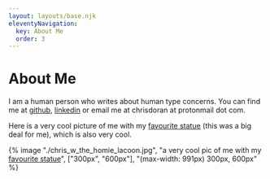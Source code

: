 ```yaml
---
layout: layouts/base.njk
eleventyNavigation:
  key: About Me
  order: 3
---
```

# About Me

I am a human person who writes about human type concerns. You can find me at [github](https://github.com/cdrn), [linkedin](https://www.linkedin.com/in/cdrn/) or email me at chrisdoran at protonmail dot com.

Here is a very cool picture of me with my [favourite statue](https://en.wikipedia.org/wiki/Laoco%C3%B6n_and_His_Sons) (this was a big deal for me), which is also very cool.

{% image "./chris_w_the_homie_lacoon.jpg", "a very cool pic of me with my [favourite statue](https://en.wikipedia.org/wiki/Laoco%C3%B6n_and_His_Sons)", ["300px", "600px"], "(max-width: 991px) 300px, 600px" %}
